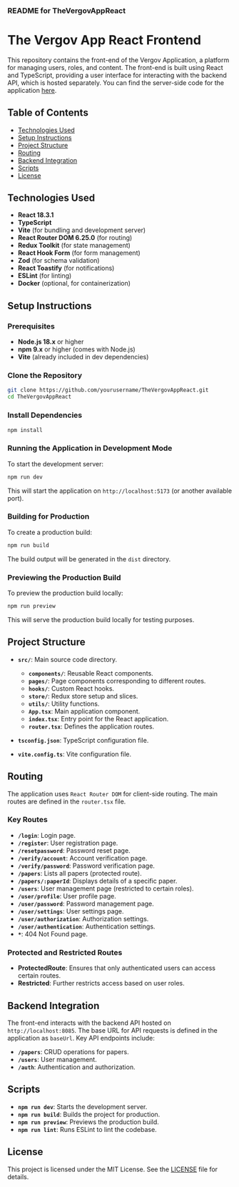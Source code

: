 ### README for TheVergovAppReact

# The Vergov App React Frontend

This repository contains the front-end of the Vergov Application, a platform for managing users, roles, and content. The front-end is built using React and TypeScript, providing a user interface for interacting with the backend API, which is hosted separately. You can find the server-side code for the application [here](https://github.com/miroslavvergov/TheVergovAppSpring).

## Table of Contents

- [Technologies Used](#technologies-used)
- [Setup Instructions](#setup-instructions)
- [Project Structure](#project-structure)
- [Routing](#routing)
- [Backend Integration](#backend-integration)
- [Scripts](#scripts)
- [License](#license)

## Technologies Used

- **React 18.3.1**
- **TypeScript**
- **Vite** (for bundling and development server)
- **React Router DOM 6.25.0** (for routing)
- **Redux Toolkit** (for state management)
- **React Hook Form** (for form management)
- **Zod** (for schema validation)
- **React Toastify** (for notifications)
- **ESLint** (for linting)
- **Docker** (optional, for containerization)

## Setup Instructions

### Prerequisites

- **Node.js 18.x** or higher
- **npm 9.x** or higher (comes with Node.js)
- **Vite** (already included in dev dependencies)

### Clone the Repository

```bash
git clone https://github.com/yourusername/TheVergovAppReact.git
cd TheVergovAppReact
```

### Install Dependencies

```bash
npm install
```

### Running the Application in Development Mode

To start the development server:

```bash
npm run dev
```

This will start the application on `http://localhost:5173` (or another available port).

### Building for Production

To create a production build:

```bash
npm run build
```

The build output will be generated in the `dist` directory.

### Previewing the Production Build

To preview the production build locally:

```bash
npm run preview
```

This will serve the production build locally for testing purposes.

## Project Structure

- **`src/`**: Main source code directory.
  - **`components/`**: Reusable React components.
  - **`pages/`**: Page components corresponding to different routes.
  - **`hooks/`**: Custom React hooks.
  - **`store/`**: Redux store setup and slices.
  - **`utils/`**: Utility functions.
  - **`App.tsx`**: Main application component.
  - **`index.tsx`**: Entry point for the React application.
  - **`router.tsx`**: Defines the application routes.
  
- **`tsconfig.json`**: TypeScript configuration file.
- **`vite.config.ts`**: Vite configuration file.

## Routing

The application uses `React Router DOM` for client-side routing. The main routes are defined in the `router.tsx` file.

### Key Routes

- **`/login`**: Login page.
- **`/register`**: User registration page.
- **`/resetpassword`**: Password reset page.
- **`/verify/account`**: Account verification page.
- **`/verify/password`**: Password verification page.
- **`/papers`**: Lists all papers (protected route).
- **`/papers/:paperId`**: Displays details of a specific paper.
- **`/users`**: User management page (restricted to certain roles).
- **`/user/profile`**: User profile page.
- **`/user/password`**: Password management page.
- **`/user/settings`**: User settings page.
- **`/user/authorization`**: Authorization settings.
- **`/user/authentication`**: Authentication settings.
- **`*`**: 404 Not Found page.

### Protected and Restricted Routes

- **ProtectedRoute**: Ensures that only authenticated users can access certain routes.
- **Restricted**: Further restricts access based on user roles.

## Backend Integration

The front-end interacts with the backend API hosted on `http://localhost:8085`. The base URL for API requests is defined in the application as `baseUrl`. Key API endpoints include:

- **`/papers`**: CRUD operations for papers.
- **`/users`**: User management.
- **`/auth`**: Authentication and authorization.

## Scripts

- **`npm run dev`**: Starts the development server.
- **`npm run build`**: Builds the project for production.
- **`npm run preview`**: Previews the production build.
- **`npm run lint`**: Runs ESLint to lint the codebase.

## License

This project is licensed under the MIT License. See the [LICENSE](LICENSE) file for details.
